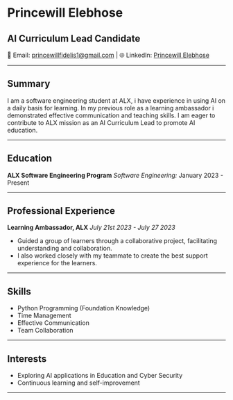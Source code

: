 # Princewill Elebhose

## AI Curriculum Lead Candidate

📧 Email: [princewillfidelis1@gmail.com](mailto:princewillfidelis1@gmail.com) | 🌐 LinkedIn: [Princewill Elebhose](https://www.linkedin.com/in/princewill-elebhose-11688a177/)

---

## Summary

I am a software engineering student at ALX, i have experience in using AI on a daily basis for learning. In my previous role as a learning ambassador i demonstrated effective communication and teaching skills. I am eager to contribute to ALX mission as an AI Curriculum Lead to promote AI education.

---

## Education

**ALX Software Engineering Program**
*Software Engineering:* January 2023 - Present

---

## Professional Experience

**Learning Ambassador, ALX**
*July 21st 2023 - July 27 2023*

- Guided a group of learners through a collaborative project, facilitating understanding and collaboration.
- I also worked closely with my teammate to create the best support experience for the learners.

---

## Skills

- Python Programming (Foundation Knowledge)
- Time Management
- Effective Communication
- Team Collaboration

---

## Interests

- Exploring AI applications in Education and Cyber Security
- Continuous learning and self-improvement

---
